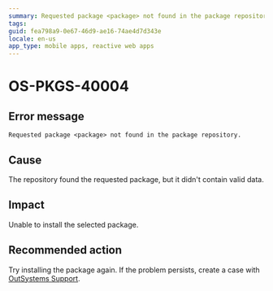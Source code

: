 ```yaml
---
summary: Requested package <package> not found in the package repository.
tags:
guid: fea798a9-0e67-46d9-ae16-74ae4d7d343e
locale: en-us
app_type: mobile apps, reactive web apps
---
```


# OS-PKGS-40004

## Error message

`Requested package <package> not found in the package repository.`

## Cause

The repository found the requested package, but it didn't contain valid data.

## Impact

Unable to install the selected package.

## Recommended action

Try installing the package again.
If the problem persists, create a case with [OutSystems Support](https://www.outsystems.com/support/portal/open-support-case?ErrorCode=OS-PKGS-40004).
